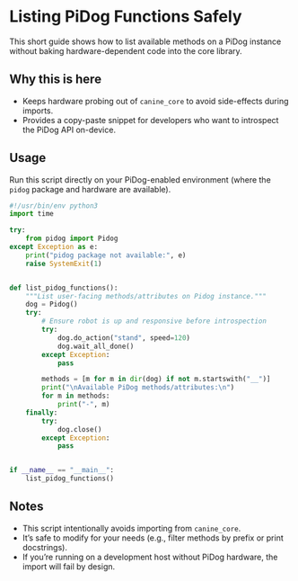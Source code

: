 # Listing PiDog Functions Safely

This short guide shows how to list available methods on a PiDog instance without baking hardware-dependent code into the core library.

## Why this is here

- Keeps hardware probing out of `canine_core` to avoid side-effects during imports.
- Provides a copy-paste snippet for developers who want to introspect the PiDog API on-device.

## Usage

Run this script directly on your PiDog-enabled environment (where the `pidog` package and hardware are available).

```python
#!/usr/bin/env python3
import time

try:
    from pidog import Pidog
except Exception as e:
    print("pidog package not available:", e)
    raise SystemExit(1)


def list_pidog_functions():
    """List user-facing methods/attributes on Pidog instance."""
    dog = Pidog()
    try:
        # Ensure robot is up and responsive before introspection
        try:
            dog.do_action("stand", speed=120)
            dog.wait_all_done()
        except Exception:
            pass

        methods = [m for m in dir(dog) if not m.startswith("__")]
        print("\nAvailable PiDog methods/attributes:\n")
        for m in methods:
            print("-", m)
    finally:
        try:
            dog.close()
        except Exception:
            pass


if __name__ == "__main__":
    list_pidog_functions()
```

## Notes

- This script intentionally avoids importing from `canine_core`.
- It’s safe to modify for your needs (e.g., filter methods by prefix or print docstrings).
- If you’re running on a development host without PiDog hardware, the import will fail by design.
